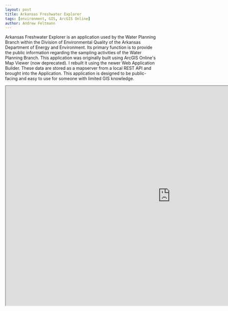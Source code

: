 ```yaml
---
layout: post
title: Arkansas Freshwater Explorer
tags: [environment, GIS, ArcGIS Online]
author: Andrew Feltmann
---
```


Arkansas Freshwater Explorer is an application used by the Water Planning Branch within the Division of Environmental Quality of the Arkansas Department of Energy and Environment. Its primary function is to provide the public information regarding the sampling activities of the Water Planning Branch. This application was originally built using ArcGIS Online's Map Viewer (now deprecated). I rebuilt it using the newer Web Application Builder. These data are stored as a mapserver from a local REST API and brought into the Application. This application is designed to be public-facing and easy to use for someone with limited GIS knowledge.

<iframe src="https://experience.arcgis.com/experience/57e4fa8751524d54bd69ab58a7296e3e?org=ArkansasDEQ" width="1080" height="720" allowfullscreen allow="geolocation"></iframe>
